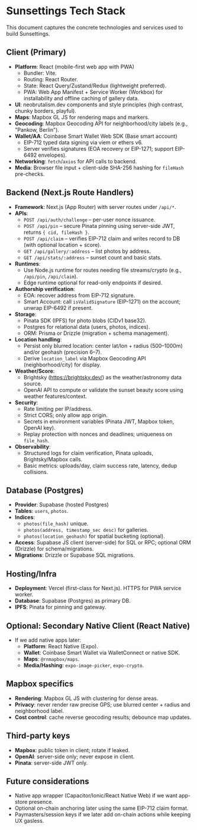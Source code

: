 # Sunsettings Tech Stack

This document captures the concrete technologies and services used to build Sunsettings.

## Client (Primary)
- **Platform**: React (mobile-first web app with PWA)
  - Bundler: Vite.
  - Routing: React Router.
  - State: React Query/Zustand/Redux (lightweight preferred).
  - PWA: Web App Manifest + Service Worker (Workbox) for installability and offline caching of gallery data.
- **UI**: neobrutalism.dev components and style principles (high contrast, chunky borders, playful).
- **Maps**: Mapbox GL JS for rendering maps and markers.
- **Geocoding**: Mapbox Geocoding API for neighborhood/city labels (e.g., "Pankow, Berlin").
- **Wallet/AA**: Coinbase Smart Wallet Web SDK (Base smart account)
  - EIP-712 typed data signing via viem or ethers v6.
  - Server verifies signatures (EOA recovery or EIP-1271; support EIP-6492 envelopes).
- **Networking**: `fetch`/`axios` for API calls to backend.
- **Media**: Browser file input + client-side SHA-256 hashing for `fileHash` pre-checks.

## Backend (Next.js Route Handlers)
- **Framework**: Next.js (App Router) with server routes under `/api/*`.
- **APIs**:
  - `POST /api/auth/challenge` – per-user nonce issuance.
  - `POST /api/pin` – secure Pinata pinning using server-side JWT, returns `{ cid, fileHash }`.
  - `POST /api/claim` – verifies EIP-712 claim and writes record to DB (with optional location + score).
  - `GET /api/gallery/:address` – list photos by address.
  - `GET /api/stats/:address` – sunset count and basic stats.
- **Runtimes**:
  - Use Node.js runtime for routes needing file streams/crypto (e.g., `/api/pin`, `/api/claim`).
  - Edge runtime optional for read-only endpoints if desired.
- **Authorship verification**:
  - EOA: recover address from EIP-712 signature.
  - Smart Account: call `isValidSignature` (EIP-1271) on the account; unwrap EIP-6492 if present.
- **Storage**:
  - Pinata SDK (IPFS) for photo blobs (CIDv1 base32).
  - Postgres for relational data (users, photos, indices).
  - ORM: Prisma or Drizzle (migration + schema management).
- **Location handling**:
  - Persist only blurred location: center lat/lon + radius (500–1000m) and/or geohash (precision 6–7).
  - Derive `location_label` via Mapbox Geocoding API (neighborhood/city) for display.
- **Weather/Score**:
  - Brightsky (https://brightsky.dev/) as the weather/astronomy data source.
  - OpenAI API to compute or validate the sunset beauty score using weather features/context.
- **Security**:
  - Rate limiting per IP/address.
  - Strict CORS; only allow app origin.
  - Secrets in environment variables (Pinata JWT, Mapbox token, OpenAI key).
  - Replay protection with nonces and deadlines; uniqueness on `file_hash`.
- **Observability**:
  - Structured logs for claim verification, Pinata uploads, Brightsky/Mapbox calls.
  - Basic metrics: uploads/day, claim success rate, latency, dedup collisions.

## Database (Postgres)
- **Provider**: Supabase (hosted Postgres)
- **Tables**: `users`, `photos`.
- **Indices**:
  - `photos(file_hash)` unique.
  - `photos(address, timestamp_sec desc)` for galleries.
  - `photos(location_geohash)` for spatial bucketing (optional).
- **Access**: Supabase JS client (server-side) for SQL or RPC; optional ORM (Drizzle) for schema/migrations.
- **Migrations**: Drizzle or Supabase SQL migrations.

## Hosting/Infra
- **Deployment**: Vercel (first-class for Next.js). HTTPS for PWA service worker.
- **Database**: Supabase (Postgres) as primary DB.
- **IPFS**: Pinata for pinning and gateway.

## Optional: Secondary Native Client (React Native)
- If we add native apps later:
  - **Platform**: React Native (Expo).
  - **Wallet**: Coinbase Smart Wallet via WalletConnect or native SDK.
  - **Maps**: `@rnmapbox/maps`.
  - **Media/Hashing**: `expo-image-picker`, `expo-crypto`.

## Mapbox specifics
- **Rendering**: Mapbox GL JS with clustering for dense areas.
- **Privacy**: never render raw precise GPS; use blurred center + radius and neighborhood label.
- **Cost control**: cache reverse geocoding results; debounce map updates.

## Third-party keys
- **Mapbox**: public token in client; rotate if leaked.
- **OpenAI**: server-side only; never expose in client.
- **Pinata**: server-side JWT only.

## Future considerations
- Native app wrapper (Capacitor/Ionic/React Native Web) if we want app-store presence.
- Optional on-chain anchoring later using the same EIP-712 claim format.
- Paymasters/session keys if we later add on-chain actions while keeping UX gasless.
